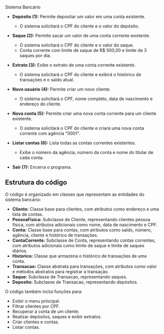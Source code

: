 Sistema Bancário


* **Depósito (1):** Permite depositar um valor em uma conta existente.
    
    * O sistema solicitará o CPF do cliente e o valor do depósito.
* **Saque (2):** Permite sacar um valor de uma conta corrente existente.
    
    * O sistema solicitará o CPF do cliente e o valor do saque.
    * Conta corrente com limite de saque de R$ 500,00 e limite de 3 saques por dia.
* **Extrato (3):** Exibe o extrato de uma conta corrente existente.
    
    * O sistema solicitará o CPF do cliente e exibirá o histórico de transações e o saldo atual.
* **Novo usuário (4):** Permite criar um novo cliente.
    
    * O sistema solicitará o CPF, nome completo, data de nascimento e endereço do cliente.
* **Nova conta (5):** Permite criar uma nova conta corrente para um cliente existente.
    
    * O sistema solicitará o CPF do cliente e criará uma nova conta corrente com agência "0001".
* **Listar contas (6):** Lista todas as contas correntes existentes.
    
    * Exibe o número da agência, número da conta e nome do titular de cada conta.
* **Sair (7):** Encerra o programa.

## Estrutura do código

O código é organizado em classes que representam as entidades do sistema bancário:

* **Cliente:** Classe base para clientes, com atributos como endereço e uma lista de contas.
* **PessoaFisica:** Subclasse de Cliente, representando clientes pessoa física, com atributos adicionais como nome, data de nascimento e CPF.
* **Conta:** Classe base para contas, com atributos como saldo, número, agência, cliente e histórico de transações.
* **ContaCorrente:** Subclasse de Conta, representando contas correntes, com atributos adicionais como limite de saque e limite de saques diários.
* **Historico:** Classe que armazena o histórico de transações de uma conta.
* **Transacao:** Classe abstrata para transações, com atributos como valor e métodos abstratos para registrar a transação.
* **Saque:** Subclasse de Transacao, representando saques.
* **Deposito:** Subclasse de Transacao, representando depósitos.

O código também inclui funções para:

* Exibir o menu principal.
* Filtrar clientes por CPF.
* Recuperar a conta de um cliente.
* Realizar depósitos, saques e exibir extratos.
* Criar clientes e contas.
* Listar contas.



